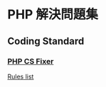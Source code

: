 # PHP 解決問題集

## Coding Standard

### [PHP CS Fixer][1]

[Rules list][2]

[1]: https://github.com/FriendsOfPHP/PHP-CS-Fixer
[2]: https://mlocati.github.io/php-cs-fixer-configurator
